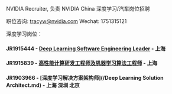 NVIDIA Recruiter, 负责 NVIDIA China 深度学习/汽车岗位招聘 

职位咨询: tracyw@nvidia.com   Wechat: 1751315121

深度学习岗位：

#### JR1915444 - [Deep Learning Software Engineering Leader](/Deep_Learning_Software_Engineering_Leader.md) - 上海
#### JR1915839 - [高性能计算研发工程师及机器学习算法工程师](/高性能计算研发工程师及机器学习算法工程师.md) - 上海
#### JR1903966 - [深度学习解决方案架构师](/Deep Learning Solution Architect.md) - 上海 深圳 北京
